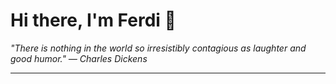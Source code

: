 <h1>Hi there, I'm Ferdi 👋</h1>

<p><em>
  "There is nothing in the world so irresistibly contagious as laughter and good humor." — Charles Dickens
</em></p>

---
